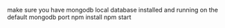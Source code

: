 make sure you have mongodb local database installed and running on the default mongodb port
npm install
npm start

